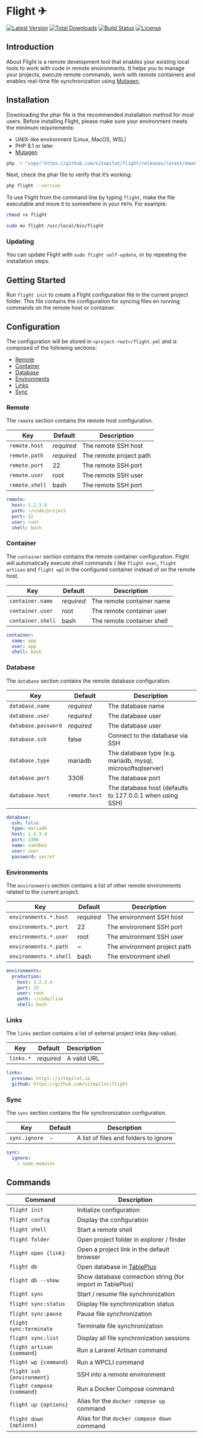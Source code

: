 # Flight ✈

<a href="https://github.com/sitepilot/flight/releases"><img src="https://img.shields.io/github/v/release/sitepilot/flight" alt="Latest Version"></a>
<a href="https://github.com/sitepilot/flight/releases"><img src="https://img.shields.io/github/downloads/sitepilot/flight/total" alt="Total Downloads"></a>
<a href="https://github.com/sitepilot/flight/actions"><img src="https://img.shields.io/github/actions/workflow/status/sitepilot/flight/tests.yml" alt="Build Status"></a>
<a href="https://github.com/sitepilot/flight"><img src="https://img.shields.io/github/license/sitepilot/flight" alt="License"></a>

## Introduction

About
Flight is a remote development tool that enables your existing local tools to work with code in remote environments. It
helps you to manage your projects,
execute remote commands, work with remote containers and enables real-time file synchronization
using [Mutagen](https://mutagen.io).

## Installation

Downloading the phar file is the recommended installation method for most users. Before installing Flight, please make
sure your environment meets the minimum requirements:

* UNIX-like environment (Linux, MacOS, WSL)
* PHP 8.1 or later
* [Mutagen](https://mutagen.io/)

```bash
php -r "copy('https://github.com/sitepilot/flight/releases/latest/download/flight', 'flight');"
```

Next, check the phar file to verify that it’s working:

```bash
php flight --version
```

To use Flight from the command line by typing `flight`, make the file executable and move it to somewhere in
your `PATH`. For example:

```bash
chmod +x flight
```

```bash
sudo mv flight /usr/local/bin/flight
```

### Updating

You can update Flight with `sudo flight self-update`, or by repeating the installation steps.

## Getting Started

Run `flight init` to create a Flight configuration file in the current project folder. This file contains the
configuration for syncing files en running commands on the remote host or container.

## Configuration

The configuration will be stored in `<project-root>/flight.yml` and is composed of the following sections:

* [Remote](#remote)
* [Container](#container)
* [Database](#database)
* [Environments](#environments)
* [Links](#links)
* [Sync](#sync)

### Remote

The `remote` section contains the remote host configuration.

| Key            | Default    | Description             |
|----------------|------------|-------------------------|
| `remote.host`  | _required_ | The remote SSH host     |
| `remote.path`  | _required_ | The remote project path |
| `remote.port`  | 22         | The remote SSH port     |
| `remote.user`  | root       | The remote SSH user     |
| `remote.shell` | bash       | The remote SSH port     |

```yaml
remote:
  host: 1.2.3.4
  path: ~/code/project
  port: 22
  user: root
  shell: bash             
```

### Container

The `container` section contains the remote container configuration. Flight will automatically execute shell commands (
like `flight exec`, `flight artisan` and `flight wp`) in the configured container
instead of on the remote host.

| Key               | Default    | Description                |
|-------------------|------------|----------------------------|
| `container.name`  | _required_ | The remote container name  |
| `container.user`  | root       | The remote container user  |
| `container.shell` | bash       | The remote container shell |

```yaml
container:
  name: app
  user: app
  shell: bash
```

### Database

The `database` section contains the remote database configuration.

| Key                 | Default       | Description                                                 |
|---------------------|---------------|-------------------------------------------------------------|
| `database.name`     | *required*    | The database name                                           |
| `database.user`     | *required*    | The database user                                           |
| `database.password` | *required*    | The database user                                           |
| `database.ssh`      | false         | Connect to the database via SSH                             |
| `database.type`     | mariadb       | The database type (e.g. mariadb, mysql, microsoftsqlserver) |
| `database.port`     | 3306          | The database port                                           |
| `database.host`     | `remote.host` | The database host (defaults to 127.0.0.1 when using SSH)    |

```yaml
database:
  ssh: false
  type: mariadb
  host: 1.2.3.4
  port: 3306
  name: sandbox
  user: user
  password: secret
```

### Environments

The `environments` section contains a list of other remote environments related to the current project.

| Key                    | Default    | Description                  |
|------------------------|------------|------------------------------|
| `environments.*.host`  | *required* | The environment SSH host     |
| `environments.*.port`  | 22         | The environment SSH port     |
| `environments.*.user`  | root       | The environment SSH user     |
| `environments.*.path`  | ~          | The environment project path |
| `environments.*.shell` | bash       | The environment shell        |

```yaml
environments:
  production:
    host: 1.2.3.4
    port: 22
    user: root
    path: ~/code/live
    shell: bash           
```

### Links

The `links` section contains a list of external project links (key-value).

| Key       | Default    | Description |
|-----------|------------|-------------|
| `links.*` | *required* | A valid URL |

```yaml
links:
  preview: https://sitepilot.io
  github: https://github.com/sitepilot/flight
```

### Sync

The `sync` section contains the file synchronization configuration.

| Key           | Default | Description                           |
|---------------|---------|---------------------------------------|
| `sync.ignore` | -       | A list of files and folders to ignore |

```yaml
sync:
  ignore:
    - node_modules
```

## Commands

| Command                    | Description                                               |
|----------------------------|-----------------------------------------------------------|
| `flight init`              | Initialize configuration                                  |
| `flight config`            | Display the configuration                                 |
| `flight shell`             | Start a remote shell                                      |
| `flight folder`            | Open project folder in explorer / finder                  |
| `flight open {link}`       | Open a project link in the default browser                |
| `flight db`                | Open database in [TablePlus](https://tableplus.com/)      |
| `flight db --show`         | Show database connection string (for import in TablePlus) |
| `flight sync`              | Start / resume file synchronization                       |
| `flight sync:status`       | Display file synchronization status                       |
| `flight sync:pause`        | Pause file synchronization                                |
| `flight sync:terminate`    | Terminate file synchronization                            |
| `flight sync:list`         | Display all file synchronization sessions                 |
| `flight artisan {command}` | Run a Laravel Artisan command                             |
| `flight wp {command}`      | Run a WPCLI command                                       |
| `flight ssh {environment}` | SSH into a remote environment                             |
| `flight compose {command}` | Run a Docker Compose command                              |
| `flight up {options}`      | Alias for the `docker compose up` command                 |
| `flight down {options}`    | Alias for the `docker compose down` command               |
